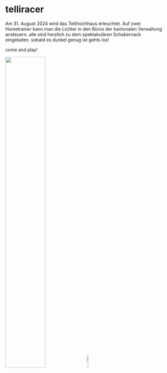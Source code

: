 # telliracer
Am 31. August 2024 wird das Tellihochhaus erleuchtet. Auf zwei Hometrainer kann man die Lichter in den Büros der kantonalen Verwaltung ansteuern. 
alle sind herzlich zu dem spektakulären Schabernack eingeladen. sobald es dunkel genug ist gehts los!

come and play!

<img src="https://github.com/user-attachments/assets/cb14113e-45d7-4f5d-a53e-ed9c31c6189a" width="50%">
<img src="https://github.com/user-attachments/assets/a8e60afb-b0a5-477f-80c8-f8f5abd2c3c9" width="10%">

